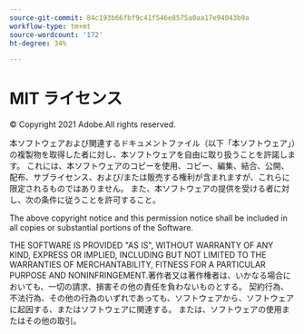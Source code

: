 ```yaml
---
source-git-commit: 84c193b66fbf9c41f546e8575a0aa17e94043b9a
workflow-type: tm+mt
source-wordcount: '172'
ht-degree: 34%

---
```

# MIT ライセンス

© Copyright 2021 Adobe.All rights reserved.

本ソフトウェアおよび関連するドキュメントファイル（以下「本ソフトウェア」）の複製物を取得した者に対し、本ソフトウェアを自由に取り扱うことを許諾します。 これには、本ソフトウェアのコピーを使用、コピー、編集、結合、公開、配布、サブライセンス、および/または販売する権利が含まれますが、これらに限定されるものではありません。 また、本ソフトウェアの提供を受ける者に対し、次の条件に従うことを許可すること。

The above copyright notice and this permission notice shall be included in all
copies or substantial portions of the Software.

THE SOFTWARE IS PROVIDED &quot;AS IS&quot;, WITHOUT WARRANTY OF ANY KIND, EXPRESS OR
IMPLIED, INCLUDING BUT NOT LIMITED TO THE WARRANTIES OF MERCHANTABILITY,
FITNESS FOR A PARTICULAR PURPOSE AND NONINFRINGEMENT.著作者又は著作権者は、いかなる場合においても、一切の請求、損害その他の責任を負わないものとする。 契約行為、不法行為、その他の行為のいずれであっても、ソフトウェアから、ソフトウェアに起因する、またはソフトウェアに関連する。 または、ソフトウェアの使用またはその他の取引。
